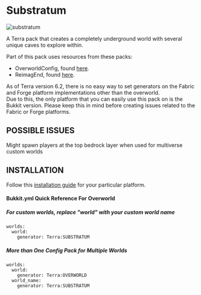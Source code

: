 # Substratum
![substratum](https://github.com/DeathShadez/Substratum/assets/51402617/6774bb7a-f23a-47e8-aa32-d88870293da9)


A Terra pack that creates a completely underground world with several unique caves to explore within.

Part of this pack uses resources from these packs:
- OverworldConfig, found [here](https://github.com/PolyhedralDev/TerraOverworldConfig).
- ReimagEnd, found [here](https://github.com/justaureus/ReimagEND).


As of Terra version 6.2, there is no easy way to set generators on the Fabric and Forge platform implementations other than the overworld.  
Due to this, the only platform that you can easily use this pack on is the Bukkit version.  Please keep this in mind before creating issues related to the Fabric or Forge platforms.

## POSSIBLE ISSUES
Might spawn players at the top bedrock layer when used for multiverse custom worlds

## INSTALLATION
Follow this [installation guide](https://terra.polydev.org/install/index.html) for your particular platform.

#### Bukkit.yml Quick Reference For Overworld
##### For custom worlds, replace "world" with your custom world name
```
worlds:
  world:
    generator: Terra:SUBSTRATUM
```
##### More than One Config Pack for Multiple Worlds 
```
worlds:
  world:
    generator: Terra:OVERWORLD
  world_name:
    generator: Terra:SUBSTRATUM
```
